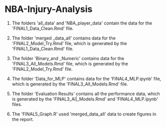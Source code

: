# NBA-Injury-Analysis

1. The folders 'all_data' and 'NBA_player_data' contain the data for the 'FINAL1_Data_Clean.Rmd' file.

2. The folder 'merged _data_all' contains data for the 'FINAL2_Model_Try.Rmd' file, which is generated by the 'FINAL1_Data_Clean.Rmd' file.

3. The folder 'Binary_and _Numeric' contains data for the 'FINAL3_All_Models.Rmd' file, which is generated by the 'FINAL2_Model_Try.Rmd' file.

4. The folder 'Data_for_MLP' contains data for the 'FINAL4_MLP.ipynb' file, which is generated by the 'FINAL3_All_Models.Rmd' file.

5. The folder 'Evaluation Results' contains all the performance data, which is generated by the 'FINAL3_Al|_Models.Rmd' and 'FINAL4_MLP.ipynb' files.

6. The 'FINAL5_Graph.R' used 'merged_data_all' data to create figures in the report.
